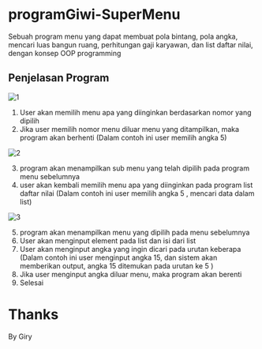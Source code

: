 # programGiwi-SuperMenu
Sebuah program menu yang dapat membuat pola bintang, pola angka, mencari luas bangun ruang, perhitungan gaji karyawan, dan list daftar nilai, dengan konsep OOP programming

## Penjelasan Program 
![1](https://user-images.githubusercontent.com/108140011/221412589-539fd0de-acb1-48ca-bda7-32ebaef79e7d.png)

1. User akan memilih menu apa yang diinginkan berdasarkan nomor yang dipilih
2. Jika user memilih nomor menu diluar menu yang ditampilkan, maka program akan berhenti
    (Dalam contoh ini user memilih angka 5)

![2](https://user-images.githubusercontent.com/108140011/221412652-1a08c54e-bdc9-429e-8381-a66dd15b5b1f.png)

3. program akan menampilkan sub menu yang telah dipilih pada program menu sebelumnya
4. user akan kembali memilih menu apa yang diinginkan pada program list daftar nilai
    (Dalam contoh ini user memilih angka 5 , mencari data dalam list)

![3](https://user-images.githubusercontent.com/108140011/221412715-46fdf4ba-4eed-40f9-9e51-7fb734816463.png)

5. program akan menampilkan menu yang dipilih pada menu sebelumnya
6. User akan menginput element pada list dan isi dari list
7. User akan menginput angka yang ingin dicari pada urutan keberapa
    (Dalam contoh ini user menginput angka 15, dan sistem akan memberikan output, angka 15 ditemukan pada urutan ke 5 )
8. Jika user menginput angka diluar menu, maka program akan berenti
9. Selesai 

# Thanks
By Giry
